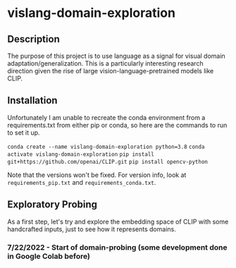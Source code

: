 # vislang-domain-exploration

## Description

The purpose of this project is to use language as a signal for visual domain adaptation/generalization. This is a particularly interesting research direction given the rise of large vision-language-pretrained models like CLIP.

## Installation

Unfortunately I am unable to recreate the conda environment from a requirements.txt from either pip or conda, so here are the commands to run to set it up. 


`conda create --name vislang-domain-exploration python=3.8`
`conda activate vislang-domain-exploration`
`pip install git+https://github.com/openai/CLIP.git`
`pip install opencv-python`


Note that the versions won't be fixed. For version info, look at `requirements_pip.txt` and `requirements_conda.txt`.

## Exploratory Probing

As a first step, let's try and explore the embedding space of CLIP with some handcrafted inputs, just to see how it represents domains.

### 7/22/2022 - Start of domain-probing (some development done in Google Colab before)
